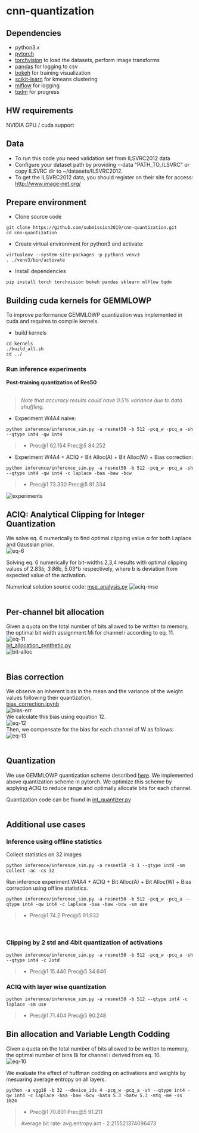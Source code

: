 # cnn-quantization

## Dependencies
- python3.x
- [pytorch](<http://www.pytorch.org>)
- [torchvision](<https://github.com/pytorch/vision>) to load the datasets, perform image transforms
- [pandas](<http://pandas.pydata.org/>) for logging to csv
- [bokeh](<http://bokeh.pydata.org>) for training visualization
- [scikit-learn](https://scikit-learn.org) for kmeans clustering
- [mlflow](https://mlflow.org/) for logging
- [tqdm](https://tqdm.github.io/) for progress


## HW requirements
NVIDIA GPU / cuda support

## Data
- To run this code you need validation set from ILSVRC2012 data
- Configure your dataset path by providing --data "PATH_TO_ILSVRC" or copy ILSVRC dir to ~/datasets/ILSVRC2012.
- To get the ILSVRC2012 data, you should register on their site for access: <http://www.image-net.org/>

## Prepare environment
- Clone source code
```
git clone https://github.com/submission2019/cnn-quantization.git
cd cnn-quantization
```
- Create virtual environment for python3 and activate:
```
virtualenv --system-site-packages -p python3 venv3
. ./venv3/bin/activate
```
- Install dependencies
```
pip install torch torchvision bokeh pandas sklearn mlflow tqdm
```

## Building cuda kernels for GEMMLOWP
To improve performance GEMMLOWP quantization was implemented in cuda and requires to compile kernels.
- build kernels
```
cd kernels
./build_all.sh
cd ../
```

### Run inference experiments
**Post-training quantization of Res50**<br/><br/>
>*Note that accuracy results could have 0.5% variance due to data shuffling.*

- Experiment W4A4 naive:
```
python inference/inference_sim.py -a resnet50 -b 512 -pcq_w -pcq_a -sh --qtype int4 -qw int4
```
>* Prec@1 62.154 Prec@5 84.252

- Experiment W4A4 + ACIQ + Bit Alloc(A) + Bit Alloc(W) + Bias correction:
```
python inference/inference_sim.py -a resnet50 -b 512 -pcq_w -pcq_a -sh --qtype int4 -qw int4 -c laplace -baa -baw -bcw
```
>* Prec@1 73.330 Prec@5 91.334

![experiments](fig/experiments.png)
<br/>

## ACIQ: Analytical Clipping for Integer Quantization

We solve eq. 6 numerically to find optimal clipping value &alpha; for both Laplace and Gaussian prior.<br/>
![eq-6](fig/opt_clipping-eq-6.png)

Solving eq. 6 numerically for bit-widths 2,3,4 results with optimal clipping values of 2.83*b, 3.86*b, 5.03*b respectively, where b is deviation from expected value of the activation.

Numerical solution source code:
[mse_analysis.py](mse_analysis.py)
![aciq-mse](fig/aciq-mse.png)<br/>
<br/>

## Per-channel bit allocation

Given a quota on the total number of bits allowed to be written to memory, the optimal bit width assignment Mi for channel i according to eq. 11.<br/>
![eq-11](fig/bit_alloc-eq-11.png)<br/>
[bit_allocation_synthetic.py](bit_allocation_synthetic.py)<br/>
![bit-alloc](fig/bit-alloc-mse.png)<br/>
<br/>

## Bias correction
We observe an inherent bias in the mean and the variance of the weight values following their quantization.<br/>
[bias_correction.ipynb](bias_correction.ipynb)<br/>
![bias-err](fig/resnet101_bias_err.png)<br/>
We calculate this bias using equation 12.<br/>
![eq-12](fig/bias-corr-eq-12.png)<br/>
Then, we compensate for the bias for each channel of W as follows:<br/>
![eq-13](fig/bias-corr-eq-13.png)<br/>
<br/>


## Quantization
We use GEMMLOWP quantization scheme described [here](https://github.com/google/gemmlowp/blob/master/doc/quantization.md).
We implemented above quantization scheme in pytorch. We optimize this scheme by applying ACIQ to reduce range and optimally allocate bits for each channel.

Quantization code can be found in [int_quantizer.py](pytorch_quantizer/quantization/qtypes/int_quantizer.py)
<br/><br/>

## Additional use cases
### Inference using offline statistics
Collect statistics on 32 images
```
python inference/inference_sim.py -a resnet50 -b 1 --qtype int8 -sm collect -ac -cs 32
```
Run inference experiment W4A4 + ACIQ + Bit Alloc(A) + Bit Alloc(W) + Bias correction using offline statistics.
```
python inference/inference_sim.py -a resnet50 -b 512 -pcq_w -pcq_a --qtype int4 -qw int4 -c laplace -baa -baw -bcw -sm use
```
>* Prec@1 74.2 Prec@5 91.932
<br/>

### Clipping by 2 std and 4bit quantization of activations
```
python inference/inference_sim.py -a resnet50 -b 512 -pcq_w -pcq_a -sh --qtype int4 -c 2std
```
>* Prec@1 15.440 Prec@5 34.646

### ACIQ with layer wise quantization
```
python inference/inference_sim.py -a resnet50 -b 512 --qtype int4 -c laplace -sm use
```
>* Prec@1 71.404 Prec@5 90.248

## Bin allocation and Variable Length Codding
Given a quota on the total number of bits allowed to be written to memory, the optimal number of bins Bi for channel i derived from eq. 10.<br/>
![eq-10](fig/bin-alloc-eq10.png)<br/>

We evaluate the effect of huffman codding on activations and weights by mesuaring average entropy on all layers.

```
python -a vgg16 -b 32 --device_ids 4 -pcq_w -pcq_a -sh --qtype int4 -qw int4 -c laplace -baa -baw -bcw -bata 5.3 -batw 5.3 -mtq -me -ss 1024
```
> * Prec@1 70.801 Prec@5 91.211
>
> Average bit rate: avg.entropy.act - 2.215521374096473
